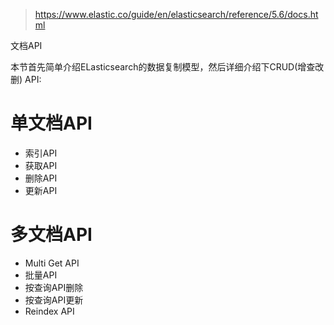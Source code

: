 > https://www.elastic.co/guide/en/elasticsearch/reference/5.6/docs.html

文档API

本节首先简单介绍ELasticsearch的数据复制模型，然后详细介绍下CRUD(增查改删) API:
# 单文档API
- 索引API
- 获取API
- 删除API
- 更新API

# 多文档API
- Multi Get API
- 批量API
- 按查询API删除
- 按查询API更新
- Reindex API
